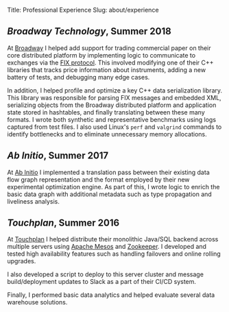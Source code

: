 Title: Professional Experience
Slug: about/experience

## _Broadway Technology_, Summer 2018

At [Broadway][bway] I helped add support for trading commercial paper on their
core distributed platform by implementing logic to communicate to exchanges via
the [FIX protocol][fix]. This involved modifying one of their C++ libraries that
tracks price information about instruments, adding a new battery of tests, and
debugging many edge cases.

In addition, I helped profile and optimize a key C++ data serialization library.
This library was responsible for parsing FIX messages and embedded XML,
serializing objects from the Broadway distributed platform and application state
stored in hashtables, and finally translating between these many formats. I
wrote both synthetic and representative benchmarks using logs captured from test
files. I also used Linux's `perf` and `valgrind` commands to identify
bottlenecks and to eliminate unnecessary memory allocations.

[bway]: https://www.broadwaytechnology.com/
[cp]: https://www.investopedia.com/terms/c/commercialpaper.asp
[fix]:  https://en.wikipedia.org/wiki/Financial_Information_eXchange

## _Ab Initio_, Summer 2017

At [Ab Initio][ab] I implemented a translation pass between their existing data
flow graph representation and the format employed by their new experimental 
optimization engine. As part of this, I wrote logic to enrich the basic data
graph with additional metadata such as type propagation and liveliness analysis.

[ab]: https://www.abinitio.com/en/

## _Touchplan_, Summer 2016

At [Touchplan][tp] I helped distribute their monolithic Java/SQL backend across
multiple servers using [Apache Mesos][mesos] and [Zookeeper][zk]. I developed
and tested high availability features such as handling failovers and online
rolling upgrades.

I also developed a script to deploy to this server cluster and message
build/deployment updates to Slack as a part of their CI/CD system.

Finally, I performed basic data analytics and helped evaluate several data
warehouse solutions.

[tp]: https://www.touchplan.io/
[mesos]: https://mesos.apache.org/
[zk]: https://zookeeper.apache.org/
